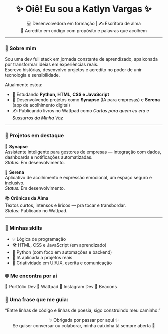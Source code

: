 <h1 align="center">✨ Oiê! Eu sou a Katlyn Vargas ✨</h1>

<p align="center">
💻 Desenvolvedora em formação | ✍️ Escritora de alma <br>
🌿 Acredito em código com propósito e palavras que acolhem
</p>

---

### 💫 Sobre mim

Sou uma dev full stack em jornada constante de aprendizado, apaixonada por transformar ideias em experiências reais.  
Escrevo histórias, desenvolvo projetos e acredito no poder de unir tecnologia e sensibilidade.

Atualmente estou:
- 🌱 Estudando **Python, HTML, CSS e JavaScript**
- 🔧 Desenvolvendo projetos como **Synapse** (IA para empresas) e **Serena** (app de acolhimento digital)
- ✍️ Publicando livros no Wattpad como *Cartas para quem eu era* e *Sussurros da Minha Voz*

---

### 🚀 Projetos em destaque

🧠 **Synapse**  
Assistente inteligente para gestores de empresas — integração com dados, dashboards e notificações automatizadas.  
*Status:* Em desenvolvimento.

🌸 **Serena**  
Aplicativo de acolhimento e expressão emocional, um espaço seguro e inclusivo.  
*Status:* Em desenvolvimento.

📚 **Crônicas da Alma**  
Textos curtos, intensos e líricos — pra tocar e transbordar.  
*Status:* Publicado no Wattpad.

---

### 💼 Minhas skills

- 💡 Lógica de programação  
- 🛠️ HTML, CSS e JavaScript (em aprendizado)  
- 🐍 Python (com foco em automações e backend)  
- 🧠 IA aplicada a projetos reais  
- 🎨 Criatividade em UI/UX, escrita e comunicação  

### 🌐 Me encontra por aí
📎 Portfólio Dev
📖 Wattpad
📸 Instagram Dev
🧭 Beacons

### 🌟 Uma frase que me guia:
“Entre linhas de código e linhas de poesia, sigo construindo meu caminho.”

<p align="center"> ✨ Obrigada por passar por aqui ✨<br> Se quiser conversar ou colaborar, minha caixinha tá sempre aberta 💌 </p>
